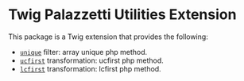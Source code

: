 Twig Palazzetti Utilities Extension
=========================

This package is a Twig extension that provides the following:

 * [`unique`][1] filter: array unique php method.
 * [`ucfirst`][2] transformation: ucfirst php method.
 * [`lcfirst`][3] transformation: lcfirst php method.

[1]: https://www.php.net/array_unique
[2]: https://www.php.net/ucfirst
[3]: https://www.php.net/lcfirst
